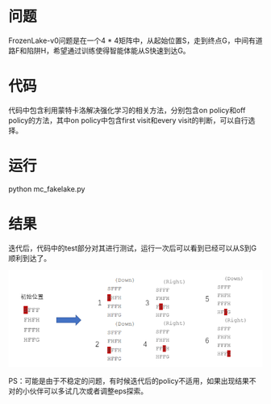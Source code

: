 # 问题
FrozenLake-v0问题是在一个4 * 4矩阵中，从起始位置S，走到终点G，中间有道路F和陷阱H，希望通过训练使得智能体能从S快速到达G。
# 代码
代码中包含利用蒙特卡洛解决强化学习的相关方法，分别包含on policy和off policy的方法，其中on policy中包含first visit和every visit的判断，可以自行选择。
# 运行
python mc_fakelake.py
# 结果
迭代后，代码中的test部分对其进行测试，运行一次后可以看到已经可以从S到G顺利到达了。

![image1](https://github.com/dqdallen/RLstudy/blob/main/result.png)

PS：可能是由于不稳定的问题，有时候迭代后的policy不适用，如果出现结果不对的小伙伴可以多试几次或者调整eps探索。
